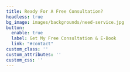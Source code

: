 ```yaml
---
title: Ready For A Free Consultation?
headless: true
bg_image: images/backgrounds/need-service.jpg
button:
  enable: true
  label: Get My Free Consultation & E-Book
  link: "#contact"
custom_class: ''
custom_attributes: ''
custom_css: ''
---
```



